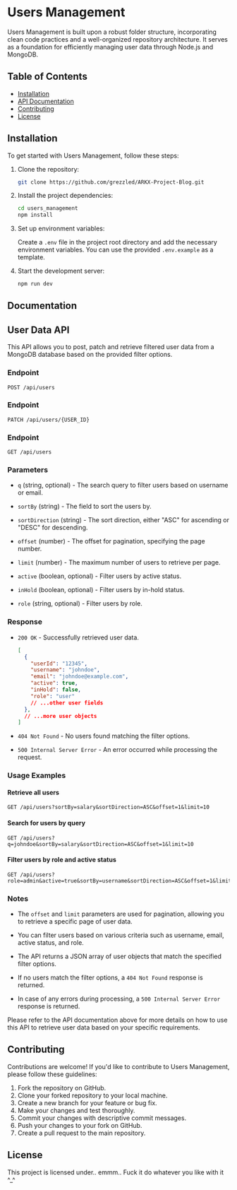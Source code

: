 
# Users Management

Users Management is built upon a robust folder structure, incorporating clean code practices and a well-organized repository architecture. It serves as a foundation for efficiently managing user data through Node.js and MongoDB.

## Table of Contents

- [Installation](#installation)
- [API Documentation](#documentation)
- [Contributing](#contributing)
- [License](#license)

## Installation

To get started with Users Management, follow these steps:

1. Clone the repository:

   ```bash
   git clone https://github.com/grezzled/ARKX-Project-Blog.git
   ```

2. Install the project dependencies:

   ```bash
   cd users_management
   npm install
   ```

3. Set up environment variables:

   Create a `.env` file in the project root directory and add the necessary environment variables. You can use the provided `.env.example` as a template.

4. Start the development server:

   ```bash
   npm run dev
   ```


## Documentation

## User Data API

This API allows you to post, patch and retrieve filtered user data from a MongoDB database based on the provided filter options.

### Endpoint

```
POST /api/users
```

### Endpoint

```
PATCH /api/users/{USER_ID}
```

### Endpoint

```
GET /api/users
```

### Parameters

  - `q` (string, optional) - The search query to filter users based on username or email.

  - `sortBy` (string) - The field to sort the users by.

  - `sortDirection` (string) - The sort direction, either "ASC" for ascending or "DESC" for descending.

  - `offset` (number) - The offset for pagination, specifying the page number.

  - `limit` (number) - The maximum number of users to retrieve per page.

  - `active` (boolean, optional) - Filter users by active status.

  - `inHold` (boolean, optional) - Filter users by in-hold status.

  - `role` (string, optional) - Filter users by role.

### Response


- `200 OK` - Successfully retrieved user data.

  ```json
  [
    {
      "userId": "12345",
      "username": "johndoe",
      "email": "johndoe@example.com",
      "active": true,
      "inHold": false,
      "role": "user"
      // ...other user fields
    },
    // ...more user objects
  ]
  ```

- `404 Not Found` - No users found matching the filter options.

- `500 Internal Server Error` - An error occurred while processing the request.

### Usage Examples

#### Retrieve all users

```
GET /api/users?sortBy=salary&sortDirection=ASC&offset=1&limit=10
```

#### Search for users by query

```
GET /api/users?q=johndoe&sortBy=salary&sortDirection=ASC&offset=1&limit=10
```

#### Filter users by role and active status

```
GET /api/users?role=admin&active=true&sortBy=username&sortDirection=ASC&offset=1&limit=10
```

### Notes

- The `offset` and `limit` parameters are used for pagination, allowing you to retrieve a specific page of user data.

- You can filter users based on various criteria such as username, email, active status, and role.

- The API returns a JSON array of user objects that match the specified filter options.

- If no users match the filter options, a `404 Not Found` response is returned.

- In case of any errors during processing, a `500 Internal Server Error` response is returned.

Please refer to the API documentation above for more details on how to use this API to retrieve user data based on your specific requirements.


## Contributing

Contributions are welcome! If you'd like to contribute to Users Management, please follow these guidelines:

1. Fork the repository on GitHub.
2. Clone your forked repository to your local machine.
3. Create a new branch for your feature or bug fix.
4. Make your changes and test thoroughly.
5. Commit your changes with descriptive commit messages.
6. Push your changes to your fork on GitHub.
7. Create a pull request to the main repository.


## License

This project is licensed under.. emmm.. Fuck it do whatever you like with it ^_^